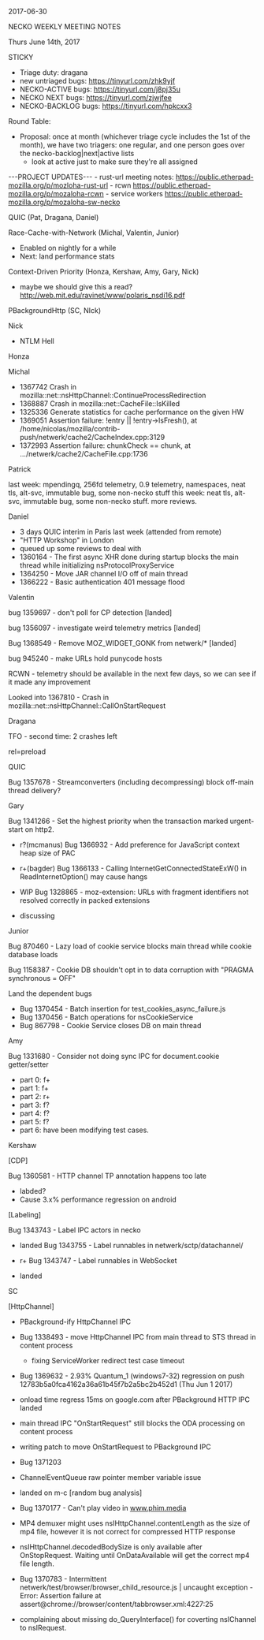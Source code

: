 2017-06-30

NECKO WEEKLY MEETING NOTES

Thurs June 14th, 2017

STICKY

- Triage duty: dragana
-  new untriaged bugs: https://tinyurl.com/zhk9yjf
- NECKO-ACTIVE bugs: https://tinyurl.com/j8pj35u
- NECKO NEXT bugs: https://tinyurl.com/zjwjfee
- NECKO-BACKLOG bugs:  https://tinyurl.com/hpkcxx3

Round Table:

- Proposal: once at month (whichever triage cycle includes the 1st of the month), we have two triagers: one regular, and one person goes over the necko-backlog|next|active lists
   - look at active just to make sure they're all assigned

---PROJECT UPDATES---
    - rust-url meeting notes: https://public.etherpad-mozilla.org/p/mozloha-rust-url
    - rcwn https://public.etherpad-mozilla.org/p/mozaloha-rcwn
    - service workers https://public.etherpad-mozilla.org/p/mozaloha-sw-necko

QUIC  (Pat, Dragana, Daniel)

Race-Cache-with-Network (Michal, Valentin, Junior)

- Enabled on nightly for a while
- Next: land performance stats

Context-Driven Priority  (Honza, Kershaw, Amy, Gary, Nick)

- maybe we should give this a read? http://web.mit.edu/ravinet/www/polaris_nsdi16.pdf

PBackgroundHttp (SC, NIck)

Nick

- NTLM Hell

Honza

Michal

- 1367742 Crash in mozilla::net::nsHttpChannel::ContinueProcessRedirection
- 1368887 Crash in mozilla::net::CacheFile::IsKilled
- 1325336 Generate statistics for cache performance on the given HW
- 1369051 Assertion failure: !entry || !entry->IsFresh(), at /home/nicolas/mozilla/contrib-push/netwerk/cache2/CacheIndex.cpp:3129
- 1372993 Assertion failure: chunkCheck == chunk, at …/netwerk/cache2/CacheFile.cpp:1736

Patrick

  last week: mpendingq, 256fd telemetry, 0.9 telemetry, namespaces, neat tls, alt-svc, immutable bug, some non-necko stuff
  this week: neat tls, alt-svc, immutable bug, some non-necko stuff. more reviews.

Daniel

  - 3 days QUIC interim in Paris last week (attended from remote)
  - "HTTP Workshop" in London
  - queued up some reviews to deal with
  - 1360164 - The first async XHR done during startup blocks the main thread while initializing nsProtocolProxyService
  - 1364250 - Move JAR channel I/O off of main thread
  - 1366222  - Basic authentication 401 message flood

Valentin

bug 1359697 - don't poll for CP detection [landed]

bug 1356097 - investigate weird telemetry metrics [landed]

Bug 1368549 - Remove MOZ_WIDGET_GONK from netwerk/* [landed]

bug 945240 - make URLs hold punycode hosts

RCWN - telemetry should be available in the next few days, so we can see if it made any improvement

Looked into 1367810 - Crash in mozilla::net::nsHttpChannel::CallOnStartRequest

Dragana

TFO - second time: 2 crashes left

rel=preload

QUIC

Bug 1357678 - Streamconverters (including decompressing) block off-main thread delivery?

Gary

Bug 1341266 - Set the highest priority when the transaction marked urgent-start on http2.

- r?(mcmanus)
Bug 1366932 - Add preference for JavaScript context heap size of PAC

- r+(bagder)
Bug 1366133 - Calling InternetGetConnectedStateExW() in ReadInternetOption() may cause hangs

- WIP
Bug 1328865 - moz-extension: URLs with fragment identifiers not resolved correctly in packed extensions

- discussing

Junior

Bug 870460 - Lazy load of cookie service blocks main thread while cookie database loads

Bug 1158387 - Cookie DB shouldn't opt in to data corruption with "PRAGMA synchronous = OFF"

Land the dependent bugs

* Bug 1370454 - Batch insertion for test_cookies_async_failure.js
* Bug 1370456 - Batch operations for nsCookieService
* Bug 867798 - Cookie Service closes DB on main thread

Amy

Bug 1331680 - Consider not doing sync IPC for document.cookie getter/setter

* part 0: f+
* part 1: f+
* part 2: r+
* part 3: f?
* part 4: f?
* part 5: f?
* part 6: have been modifying test cases.

Kershaw

[CDP]

Bug 1360581 - HTTP channel TP annotation happens too late

- labded?
- Cause 3.x% performance regression on android

[Labeling]

Bug 1343743 - Label IPC actors in necko

 - landed
 Bug 1343755 - Label runnables in netwerk/sctp/datachannel/
  - r+
Bug 1343747 - Label runnables in WebSocket

 - landed

SC

[HttpChannel]

- PBackground-ify HttpChannel IPC
 - Bug 1338493 - move HttpChannel IPC from main thread to STS thread in content process
   - fixing ServiceWorker redirect test case timeout
 - Bug 1369632 - 2.93% Quantum_1 (windows7-32) regression on push 12783b5a0fca4162a36a61b45f7b2a5bc2b452d1 (Thu Jun 1 2017)
  - onload time regress 15ms on google.com after PBackground HTTP IPC landed
  - main thread IPC "OnStartRequest" still blocks the ODA processing on content process
  - writing patch to move OnStartRequest to PBackground IPC
 - Bug 1371203
  - ChannelEventQueue raw pointer member variable issue
  - landed on m-c
[random bug analysis]

 - Bug 1370177 - Can't play video in www.phim.media
  - MP4 demuxer might uses nsIHttpChannel.contentLength as the size of mp4 file, however it is not correct for compressed HTTP response
  - nsIHttpChannel.decodedBodySize is only available after OnStopRequest. Waiting until OnDataAvailable will get the correct mp4 file length.
 - Bug 1370783 - Intermittent netwerk/test/browser/browser_child_resource.js | uncaught exception - Error: Assertion failure at assert@chrome://browser/content/tabbrowser.xml:4227:25
  - complaining about missing do_QueryInterface() for coverting nsIChannel to nsIRequest.
